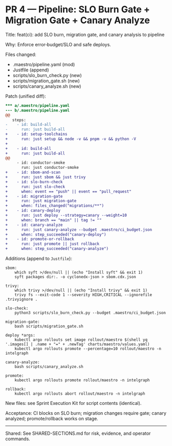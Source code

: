 # PR 4 — Pipeline: SLO Burn Gate + Migration Gate + Canary Analyze

Title: feat(ci): add SLO burn, migration gate, and canary analysis to pipeline

Why: Enforce error‑budget/SLO and safe deploys.

Files changed:
- .maestro/pipeline.yaml (mod)
- Justfile (append)
- scripts/slo_burn_check.py (new)
- scripts/migration_gate.sh (new)
- scripts/canary_analyze.sh (new)

Patch (unified diff):
```diff
*** a/.maestro/pipeline.yaml
--- b/.maestro/pipeline.yaml
@@
   steps:
-    - id: build-all
-      run: just build-all
+    - id: setup-toolchains
+      run: just setup && node -v && pnpm -v && python -V
+
+    - id: build-all
+      run: just build-all
@@
     - id: conductor-smoke
       run: just conductor-smoke
+    - id: sbom-and-scan
+      run: just sbom && just trivy
+    - id: slo-burn-check
+      run: just slo-check
+      when: event == "push" || event == "pull_request"
+    - id: migration-gate
+      run: just migration-gate
+      when: files_changed("migrations/**")
+    - id: canary-deploy
+      run: just deploy --strategy=canary --weight=10
+      when: branch == "main" || tag != ""
+    - id: canary-analyze
+      run: just canary-analyze --budget .maestro/ci_budget.json
+      when: step_succeeded("canary-deploy")
+    - id: promote-or-rollback
+      run: just promote || just rollback
+      when: step_succeeded("canary-analyze")
```

Additions (append to `Justfile`):
```make
sbom:
	which syft >/dev/null || (echo "Install syft" && exit 1)
	syft packages dir:. -o cyclonedx-json > sbom.cdx.json

trivy:
	which trivy >/dev/null || (echo "Install trivy" && exit 1)
	trivy fs --exit-code 1 --severity HIGH,CRITICAL --ignorefile .trivyignore .

slo-check:
	python3 scripts/slo_burn_check.py --budget .maestro/ci_budget.json

migration-gate:
	bash scripts/migration_gate.sh

deploy *args:
	kubectl argo rollouts set image rollout/maestro $(shell yq '.images[] | .name + "=" + .newTag' charts/maestro/values.yaml)
	kubectl argo rollouts promote --percentage=10 rollout/maestro -n intelgraph

canary-analyze:
	bash scripts/canary_analyze.sh

promote:
	kubectl argo rollouts promote rollout/maestro -n intelgraph

rollback:
	kubectl argo rollouts abort rollout/maestro -n intelgraph
```

New files: see Sprint Execution Kit for script contents (identical).

Acceptance: CI blocks on SLO burn; migration changes require gate; canary analyzed; promote/rollback works on stage.

---

Shared: See SHARED-SECTIONS.md for risk, evidence, and operator commands.
